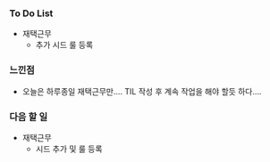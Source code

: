 ### To Do List

-  재택근무
   -  추가 시드 룰 등록

  

### 느낀점

- 오늘은 하루종일 재택근무만.... TIL 작성 후 계속 작업을 해야 할듯 하다....



### 다음 할 일

-  재택근무
   -  시드 추가 및 룰 등록